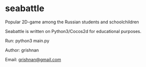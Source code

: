 # seabattle


Popular 2D-game among the Russian students and schoolchildren

Seabattle is written on Python3/Cocos2d for educational purposes.

Run: python3 main.py

Author: grishnan

Email: grishnan@gmail.com
